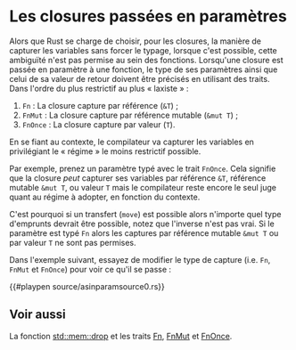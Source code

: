 # Les closures passées en paramètres

Alors que Rust se charge de choisir, pour les closures, la manière de capturer les variables sans forcer le typage, lorsque c'est possible, cette ambiguïté n'est pas permise au sein des fonctions. Lorsqu'une closure est passée en paramètre à une fonction, le type de ses paramètres ainsi que celui de sa valeur de retour doivent être précisés en utilisant des traits. Dans l'ordre du plus restrictif au plus « laxiste » :

1. `Fn` : La closure capture par référence (`&T`) ;
2. `FnMut` : La closure capture par référence mutable (`&mut T`) ;
3. `FnOnce` : La closure capture par valeur (`T`).

En se fiant au contexte, le compilateur va capturer les variables en privilégiant le « régime » le moins restrictif possible.

Par exemple, prenez un paramètre typé avec le trait `FnOnce`. Cela signifie que la closure *peut* capturer ses variables par référence `&T`, référence mutable `&mut T`, ou valeur `T` mais le compilateur reste encore le seul juge quant au régime à adopter, en fonction du contexte.

C'est pourquoi si un transfert (`move`) est possible alors n'importe quel type d'emprunts devrait être possible, notez que l'inverse n'est pas vrai. Si le paramètre est typé `Fn` alors les captures par référence mutable `&mut T` ou par valeur `T` ne sont pas permises.

Dans l'exemple suivant, essayez de modifier le type de capture (i.e. `Fn`, `FnMut` et `FnOnce`) pour voir ce qu'il se passe :

{{#playpen source/asinparamsource0.rs}}

## Voir aussi

La fonction [std::mem::drop][drop] et les traits [Fn][Fn], [FnMut][FnMut] et [FnOnce][FnOnce].

[drop]: http://doc.rust-lang.org/std/mem/fn.drop.html
[Fn]: http://doc.rust-lang.org/std/ops/trait.Fn.html
[FnMut]: http://doc.rust-lang.org/std/ops/trait.FnMut.html
[FnOnce]: http://doc.rust-lang.org/std/ops/trait.FnOnce.html

